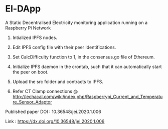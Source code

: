 # El-DApp
 A Static Decentralised Electricity monitoring application running on a Raspberry Pi Network

1. Intialized IPFS nodes.

2. Edit IPFS config file with their peer Identifications.

3. Set CalcDifficulty function to 1, in the consensus.go file of Ethereum.

4. Initialize IPFS daemon in the crontab, such that it can automatically start the peer on boot.

5. Upload the src folder and contracts to IPFS.

6. Refer CT Clamp connections @  http://lechacal.com/wiki/index.php/Raspberrypi_Current_and_Temperature_Sensor_Adaptor

Published paper DOI : 10.36548/jei.2020.1.006

Link : https://dx.doi.org/10.36548/jei.2020.1.006
